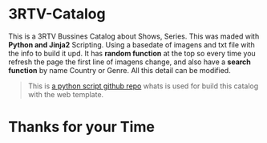 # 3RTV-Catalog
This is a 3RTV Bussines Catalog about Shows, Series.
This was maded with __Python and Jinja2__ Scripting.
Using a basedate of imagens and txt file with the info to build it upd.
It has __random function__ at the top so every time you refresh the page the first line of imagens change, and also have a __search function__ by name Country or Genre.
All this detail can be modified.


> This is [a python script github repo](http://example.com/ "Title") whats is used for build this catalog with the web template.     

Thanks for your Time
========
